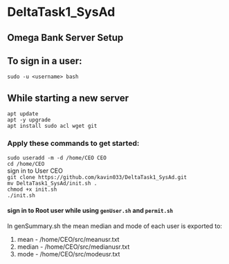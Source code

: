 # DeltaTask1_SysAd

## Omega Bank Server Setup

## To sign in a user:
``sudo -u <username> bash``

## While starting a new server
``apt update``  
``apt -y upgrade``     
``apt install sudo acl wget git``   

### Apply these commands to get started:

``sudo useradd -m -d /home/CEO CEO``  
``cd /home/CEO``    
sign in to User CEO   
``git clone https://github.com/kavin033/DeltaTask1_SysAd.git``  
``mv DeltaTask1_SysAd/init.sh .``  
``chmod +x init.sh``  
``./init.sh``   

#### sign in to Root user while using ``genUser.sh`` and ``permit.sh``  

In genSummary.sh the mean median and mode of each user is exported to:  
1. mean - /home/CEO/src/meanusr.txt  
2. median - /home/CEO/src/medianusr.txt
3. mode - /home/CEO/src/modeusr.txt
